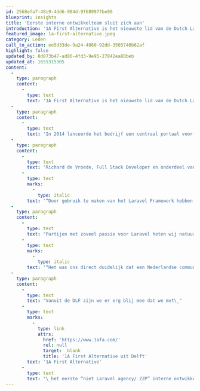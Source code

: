 ```yaml
---
id: 2568efa7-48c9-4dd6-984d-9f689977be90
blueprint: insights
title: 'Eerste interne ontwikkelteam sluit zich aan'
introduction: '1A First Alternative is het nieuwste lid van de Dutch Laravel Foundation. Het bedrijf uit Delft levert ICT-diensten aan het MKB via een landelijk netwerk van gecertificeerde 1A-partners. Deze ICT-diensten zijn vooral gericht op bedrijven van 5 tot 100 medewerkers en de diensten zijn een modulair totaalconcept dat kantoor, datacenter en clouddiensten verbindt.'
featured_image: 1a-first-alternative.jpeg
category: Leden
call_to_action: ee5d33de-9a24-4860-92dd-3503740b62af
highlight: false
updated_by: 8d873b47-ad86-4fd3-9e95-27842ea80beb
updated_at: 1655315305
content:
  -
    type: paragraph
    content:
      -
        type: text
        text: '1A First Alternative is het nieuwste lid van de Dutch Laravel Foundation. Het bedrijf uit Delft levert ICT-diensten aan het MKB via een landelijk netwerk van gecertificeerde 1A-partners. Deze ICT-diensten zijn vooral gericht op bedrijven van 5 tot 100 medewerkers en de diensten zijn een modulair totaalconcept dat kantoor, datacenter en clouddiensten verbindt.'
  -
    type: paragraph
    content:
      -
        type: text
        text: 'In 2014 lanceerde het bedrijf een centraal portaal voor administratieve taken, genaamd My1A. Hierbij kozen ze voor het Laravel Framework en jaren later staan ze nog steeds achter deze keuze en gebruiken ze het framework ook voor een aantal andere applicaties.'
  -
    type: paragraph
    content:
      -
        type: text
        text: "Richard de Vroede, Full Stack Developer en onderdeel van het MT van 1A First Alternative, heeft een grote liefde voor Laravel. Hij schrijft\_"
      -
        type: text
        marks:
          -
            type: italic
        text: '“Door gebruik te maken van het Laravel Framework hebben we de ontwikkeltijd enorm kunnen inkorten. Gecombineerd met de testmogelijkheden en onze geautomatiseerde bouwomgeving, hebben we de productiekwaliteit nog meer weten op te krikken. Daarbij komt nog de kwaliteit, stabiliteit, elegantie, documentatie en community rondom het framework. Laravel heeft ontwikkelen nog leuker gemaakt.”'
  -
    type: paragraph
    content:
      -
        type: text
        text: "Partijen met zoveel passie voor Laravel heten wij natuurlijk graag welkom als lid bij de DLF. Op Laracon EU 2019 hoorde Richard voor het eerst van de DLF.\_"
      -
        type: text
        marks:
          -
            type: italic
        text: '“Het was ons direct duidelijk dat een Nederlandse community rondom ons favoriete framework de logische volgende stap was. Ook al is Laravel voor ons niet de core-business, het is een belangrijk onderdeel van onze gereedschapskist. Wij willen dan ook met trots uitdragen dat wij Laravel gebruiken en vertrouwen. We hopen bij te kunnen dragen in de groei van de bekendheid en acceptatie van Laravel in Nederland, maar ook door onze inzichten in een breed veld van ICT-dienstverlening en technologieën onze mede-Laravellians bij te kunnen staan.”'
  -
    type: paragraph
    content:
      -
        type: text
        text: "Vanuit de DLF zijn we er erg blij mee dat we met\_"
      -
        type: text
        marks:
          -
            type: link
            attrs:
              href: 'https://www.1afa.com/'
              rel: null
              target: _blank
              title: '1A First Alternative uit Delft'
        text: '1A First Alternative'
      -
        type: text
        text: "\_het eerste “niet Laravel agency/ ZZP” interne ontwikkelteam als lid hebben aangesloten. Welkom 1A First Alternative!"
---
```

